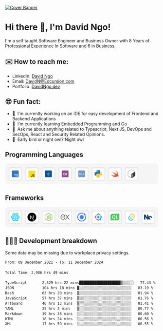 [![Cover Banner](https://res.cloudinary.com/edcursion/image/upload/v1715731242/David%20Github/uvpes6dpzvlnc9w0f94z.png)](https://www.linkedin.com/in/-david-ngo)

# Hi there 👋, I'm David Ngo!

I'm a self taught Software Engineer and Business Owner with 8 Years of Professional Experience In
Software and 6 in Business.

## ✉️ How to reach me:

- LinkedIn: [David Ngo](https://www.linkedin.com/in/-david-ngo/)
- Email: [DavidN@Edcursion.com](mailto:DavidN@Edcursion.com)
- Portfolio: [DavidNgo.dev](https://davidngo.dev/)
  
## 😎 Fun fact:

- 🔭 &nbsp;I’m currently working on an IDE for easy development of Frontend and Backend Applications
- 🌱 &nbsp;I’m currently learning Embedded Programming and Go
- 💬 &nbsp;Ask me about anything related to Typescript, Next JS, DevOps and SecOps, React and
  Security Related Opinions.
- 🦉 &nbsp;Early bird or night owl? Night owl

## Programming Languages

![Experence](/assets/Programming.png)

## Frameworks

![Experence](/assets/Frameworks.png)

## 🧑🏻‍💻 **Development breakdown**

Some data may be missing due to workplace privacy settings.

<!--START_SECTION:waka-->

```txt
From: 09 December 2021 - To: 11 December 2024

Total Time: 2,986 hrs 49 mins

TypeScript       2,529 hrs 22 mins███████████████████▒░░░░░   77.43 %
JSON             104 hrs 18 mins ▓░░░░░░░░░░░░░░░░░░░░░░░░   03.19 %
Bash             63 hrs 20 mins  ▒░░░░░░░░░░░░░░░░░░░░░░░░   01.94 %
JavaScript       57 hrs 37 mins  ▒░░░░░░░░░░░░░░░░░░░░░░░░   01.76 %
Artboard         46 hrs 13 mins  ▒░░░░░░░░░░░░░░░░░░░░░░░░   01.41 %
YAML             25 hrs 3 mins   ▒░░░░░░░░░░░░░░░░░░░░░░░░   00.77 %
Markdown         19 hrs 38 mins  ░░░░░░░░░░░░░░░░░░░░░░░░░   00.60 %
HTML             18 hrs 24 mins  ░░░░░░░░░░░░░░░░░░░░░░░░░   00.56 %
XML              17 hrs 59 mins  ░░░░░░░░░░░░░░░░░░░░░░░░░   00.55 %
```

<!--END_SECTION:waka-->
